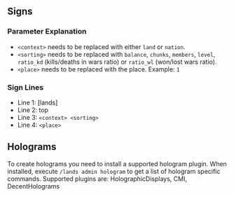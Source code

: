 ## Signs
### Parameter Explanation
* `<context>` needs to be replaced with either `land` or `nation`. 
* `<sorting>` needs to be replaced with `balance`, `chunks`, `members`, `level`, `ratio_kd` (kills/deaths in wars ratio) or `ratio_wl` (won/lost wars ratio). 
* `<place>` needs to be replaced with the place. Example: `1`

### Sign Lines
* Line 1: [lands]
* Line 2: top
* Line 3: `<context> <sorting>`
* Line 4: `<place>`

## Holograms
To create holograms you need to install a supported hologram plugin.
When installed, execute `/lands admin hologram` to get a list of hologram specific commands.
Supported plugins are: HolographicDisplays, CMI, DecentHolograms